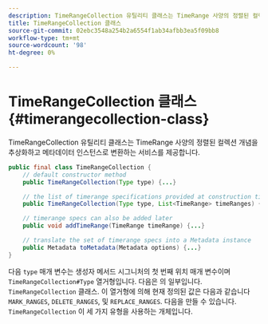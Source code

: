```yaml
---
description: TimeRangeCollection 유틸리티 클래스는 TimeRange 사양의 정렬된 컬렉션 개념을 추상화하고 메타데이터 인스턴스로 변환하는 서비스를 제공합니다.
title: TimeRangeCollection 클래스
source-git-commit: 02ebc3548a254b2a6554f1ab34afbb3ea5f09bb8
workflow-type: tm+mt
source-wordcount: '98'
ht-degree: 0%

---
```


# TimeRangeCollection 클래스{#timerangecollection-class}

TimeRangeCollection 유틸리티 클래스는 TimeRange 사양의 정렬된 컬렉션 개념을 추상화하고 메타데이터 인스턴스로 변환하는 서비스를 제공합니다.

<!--<a id="section_D87AA7BC628D458DAB12D5247AD34B41"></a>-->

```java
public final class TimeRangeCollection {
    // default constructor method
    public TimeRangeCollection(Type type) {...}

    // the list of timerange specifications provided at construction time 
    public TimeRangeCollection(Type type, List<TimeRange> timeRanges) {...}

    // timerange specs can also be added later
    public void addTimeRange(TimeRange timeRange) {...}

    // translate the set of timerange specs into a Metadata instance 
    public Metadata toMetadata(Metadata options) {...}
}
```

다음 `type` 매개 변수는 생성자 메서드 시그니처의 첫 번째 위치 매개 변수이며 `TimeRangeCollection#Type` 열거형입니다. 다음은 의 일부입니다. `TimeRangeCollection` 클래스. 이 열거형에 의해 현재 정의된 값은 다음과 같습니다 `MARK_RANGES`, `DELETE_RANGES`, 및 `REPLACE_RANGES`. 다음을 만들 수 있습니다. `TimeRangeCollection` 이 세 가지 유형을 사용하는 개체입니다.

